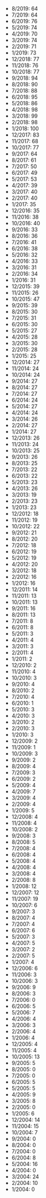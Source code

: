 *  8/2019: 64
*  7/2019: 64
*  6/2019: 76
*  5/2019: 74
*  4/2019: 70
*  3/2019: 74
*  2/2019: 71
*  1/2019: 73
*  12/2018: 77
*  11/2018: 76
*  10/2018: 77
*  9/2018: 94
*  8/2018: 90
*  7/2018: 88
*  6/2018: 95
*  5/2018: 86
*  4/2018: 98
*  3/2018: 99
*  2/2018: 98
*  1/2018: 100
*  12/2017: 83
*  11/2017: 68
*  10/2017: 77
*  9/2017: 64
*  8/2017: 61
*  7/2017: 50
*  6/2017: 49
*  5/2017: 53
*  4/2017: 39
*  3/2017: 40
*  2/2017: 40
*  1/2017: 35
*  12/2016: 35
*  11/2016: 38
*  10/2016: 40
*  9/2016: 33
*  8/2016: 36
*  7/2016: 41
*  6/2016: 38
*  5/2016: 32
*  4/2016: 33
*  3/2016: 31
*  2/2016: 34
*  1/2016: 31
*  12/2015: 39
*  11/2015: 26
*  10/2015: 47
*  9/2015: 39
*  8/2015: 30
*  7/2015: 31
*  6/2015: 30
*  5/2015: 27
*  4/2015: 28
*  3/2015: 30
*  2/2015: 28
*  1/2015: 25
*  12/2014: 27
*  11/2014: 24
*  10/2014: 24
*  9/2014: 27
*  8/2014: 27
*  7/2014: 27
*  6/2014: 24
*  5/2014: 27
*  4/2014: 24
*  3/2014: 26
*  2/2014: 27
*  1/2014: 27
*  12/2013: 26
*  11/2013: 24
*  10/2013: 25
*  9/2013: 26
*  8/2013: 25
*  7/2013: 22
*  6/2013: 22
*  5/2013: 23
*  4/2013: 26
*  3/2013: 19
*  2/2013: 23
*  1/2013: 23
*  12/2012: 18
*  11/2012: 19
*  10/2012: 22
*  9/2012: 21
*  8/2012: 20
*  7/2012: 18
*  6/2012: 19
*  5/2012: 19
*  4/2012: 20
*  3/2012: 18
*  2/2012: 16
*  1/2012: 16
*  12/2011: 14
*  11/2011: 13
*  10/2011: 13
*  9/2011: 16
*  8/2011: 13
*  7/2011: 8
*  6/2011: 8
*  5/2011: 3
*  4/2011: 4
*  3/2011: 3
*  2/2011: 4
*  1/2011: 2
*  12/2010: 2
*  11/2010: 4
*  10/2010: 3
*  9/2010: 4
*  8/2010: 2
*  7/2010: 4
*  6/2010: 1
*  5/2010: 3
*  4/2010: 3
*  3/2010: 2
*  2/2010: 3
*  1/2010: 3
*  12/2009: 2
*  11/2009: 1
*  10/2009: 3
*  9/2009: 2
*  8/2009: 4
*  7/2009: 3
*  6/2009: 2
*  5/2009: 4
*  4/2009: 7
*  3/2009: 4
*  2/2009: 4
*  1/2009: 5
*  12/2008: 4
*  11/2008: 4
*  10/2008: 2
*  9/2008: 3
*  8/2008: 5
*  7/2008: 4
*  6/2008: 4
*  5/2008: 4
*  4/2008: 4
*  3/2008: 4
*  2/2008: 8
*  1/2008: 12
*  12/2007: 12
*  11/2007: 19
*  10/2007: 6
*  9/2007: 3
*  8/2007: 4
*  7/2007: 4
*  6/2007: 6
*  5/2007: 3
*  4/2007: 5
*  3/2007: 2
*  2/2007: 5
*  1/2007: 4
*  12/2006: 6
*  11/2006: 3
*  10/2006: 3
*  9/2006: 9
*  8/2006: 3
*  7/2006: 0
*  6/2006: 5
*  5/2006: 7
*  4/2006: 4
*  3/2006: 3
*  2/2006: 4
*  1/2006: 4
*  12/2005: 4
*  11/2005: 4
*  10/2005: 13
*  9/2005: 5
*  8/2005: 0
*  7/2005: 0
*  6/2005: 5
*  5/2005: 5
*  4/2005: 9
*  3/2005: 8
*  2/2005: 0
*  1/2005: 6
*  12/2004: 14
*  11/2004: 15
*  10/2004: 7
*  9/2004: 0
*  8/2004: 0
*  7/2004: 0
*  6/2004: 8
*  5/2004: 16
*  4/2004: 0
*  3/2004: 24
*  2/2004: 10
*  1/2004: 0